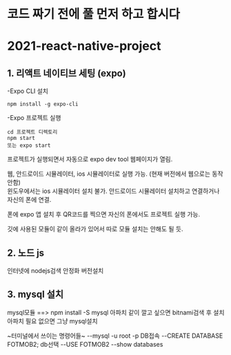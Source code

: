# 코드 짜기 전에 풀 먼저 하고 합시다

# 2021-react-native-project
 
## 1. 리액트 네이티브 세팅 (expo)
-Expo CLI 설치
```
npm install -g expo-cli
```

-Expo 프로젝트 실행
```
cd 프로젝트 디렉토리
npm start
또는 expo start
```
프로젝트가 실행되면서 자동으로 expo dev tool 웹페이지가 열림.

웹, 안드로이드 시뮬레이터, ios 시뮬레이터로 실행 가능. (현재 버전에서 웹으로는 동작안함)   
윈도우에서는 ios 시뮬레이터 설치 불가. 안드로이드 시뮬레이터 설치하고 연결하거나 자신의 폰에 연결.

폰에 expo 앱 설치 후 QR코드를 찍으면 자신의 폰에서도 프로젝트 실행 가능.

깃에 사용된 모듈이 같이 올라가 있어서 따로 모듈 설치는 안해도 될 듯.


## 2. 노드 js

인터넷에 nodejs검색 
안정화 버전설치

## 3. mysql 설치
mysql모듈 ==> npm install -S mysql
아파치 같이 깔고 싶으면 bitnami검색 후 설치
아파치 필요 없으면 그냥 mysql설치 

~터미널에서 쓰이는 명령어들~
--mysql -u root -p DB접속
--CREATE DATABASE FOTMOB2; db선택
--USE FOTMOB2
--show databases